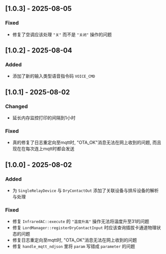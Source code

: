 ## [1.0.3] - 2025-08-05
### Fixed
- 修复了空调应该处理 `"关"` 而不是 `"关闭"` 操作的问题

## [1.0.2] - 2025-08-04
### Added
- 添加了新的输入类型语音指令码 `VOICE_CMD`

## [1.0.1] - 2025-08-02
### Changed
- 延长内存监控打印的间隔到1小时

### Fixed
- 真的修复了日志重定向至mqtt时, "OTA_OK"消息无法在网上收到的问题, 而且现在在每次连上mqtt时都会发送

## [1.0.0] - 2025-08-02
### Added
- 为 `SingleRelayDevice` 与 `DryContactOut` 添加了关联设备与排斥设备的解析与处理

### Fixed
- 修复 `InfraredAC::execute` 的 `"温度升高"` 操作无法将温度升至31的问题
- 修复 `LordManager::registerDryContactInput` 时应该查询插拔卡通道物理状态的问题
- 修复日志重定向至mqtt时, "OTA_OK"消息无法在网上收到的问题
- 修复 `handle_mqtt_ndjson` 里将 `param` 写错成 `parameter` 的问题